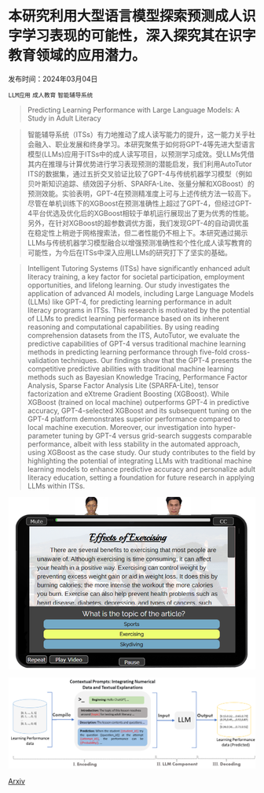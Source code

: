 # 本研究利用大型语言模型探索预测成人识字学习表现的可能性，深入探究其在识字教育领域的应用潜力。

发布时间：2024年03月04日

`LLM应用` `成人教育` `智能辅导系统`

> Predicting Learning Performance with Large Language Models: A Study in Adult Literacy

> 智能辅导系统（ITSs）有力地推动了成人读写能力的提升，这一能力关乎社会融入、职业发展和终身学习。本研究聚焦于如何将GPT-4等先进大型语言模型(LLMs)应用于ITSs中的成人读写项目，以预测学习成效。受LLMs凭借其内在推理与计算优势进行学习表现预测的潜能启发，我们利用AutoTutor ITS的数据集，通过五折交叉验证比较了GPT-4与传统机器学习模型（例如贝叶斯知识追踪、绩效因子分析、SPARFA-Lite、张量分解和XGBoost）的预测效能。实验表明，GPT-4在预测精准度上可与上述传统方法一较高下。尽管在单机训练下的XGBoost在预测准确性上超过了GPT-4，但经过GPT-4平台优选及优化后的XGBoost相较于单机运行展现出了更为优秀的性能。另外，在针对XGBoost的超参数调优方面，我们发现GPT-4的自动调优虽在稳定性上稍逊于网格搜索法，但二者性能仍不相上下。本研究通过揭示LLMs与传统机器学习模型融合以增强预测准确性和个性化成人读写教育的可能性，为今后在ITSs中深入应用LLMs的研究打下了坚实的基础。

> Intelligent Tutoring Systems (ITSs) have significantly enhanced adult literacy training, a key factor for societal participation, employment opportunities, and lifelong learning. Our study investigates the application of advanced AI models, including Large Language Models (LLMs) like GPT-4, for predicting learning performance in adult literacy programs in ITSs. This research is motivated by the potential of LLMs to predict learning performance based on its inherent reasoning and computational capabilities. By using reading comprehension datasets from the ITS, AutoTutor, we evaluate the predictive capabilities of GPT-4 versus traditional machine learning methods in predicting learning performance through five-fold cross-validation techniques. Our findings show that the GPT-4 presents the competitive predictive abilities with traditional machine learning methods such as Bayesian Knowledge Tracing, Performance Factor Analysis, Sparse Factor Analysis Lite (SPARFA-Lite), tensor factorization and eXtreme Gradient Boosting (XGBoost). While XGBoost (trained on local machine) outperforms GPT-4 in predictive accuracy, GPT-4-selected XGBoost and its subsequent tuning on the GPT-4 platform demonstrates superior performance compared to local machine execution. Moreover, our investigation into hyper-parameter tuning by GPT-4 versus grid-search suggests comparable performance, albeit with less stability in the automated approach, using XGBoost as the case study. Our study contributes to the field by highlighting the potential of integrating LLMs with traditional machine learning models to enhance predictive accuracy and personalize adult literacy education, setting a foundation for future research in applying LLMs within ITSs.

![本研究利用大型语言模型探索预测成人识字学习表现的可能性，深入探究其在识字教育领域的应用潜力。](../../../paper_images/2403.14668/CSAL.png)

![本研究利用大型语言模型探索预测成人识字学习表现的可能性，深入探究其在识字教育领域的应用潜力。](../../../paper_images/2403.14668/LLM_Prompt.png)

[Arxiv](https://arxiv.org/abs/2403.14668)